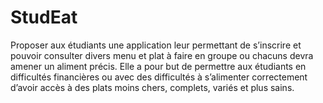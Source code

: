 # StudEat
Proposer aux étudiants une application leur permettant de s’inscrire et pouvoir
consulter divers menu et plat à faire en groupe ou chacuns devra amener un aliment
précis.
Elle a pour but de permettre aux étudiants en difficultés financières ou avec des
difficultés à s’alimenter correctement d’avoir accès à des plats moins chers,
complets, variés et plus sains.
